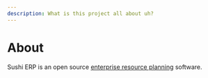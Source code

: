```yaml
---
description: What is this project all about uh?
---
```


# About

Sushi ERP is an open source [enterprise resource planning](https://en.wikipedia.org/wiki/Enterprise_resource_planning) software.


